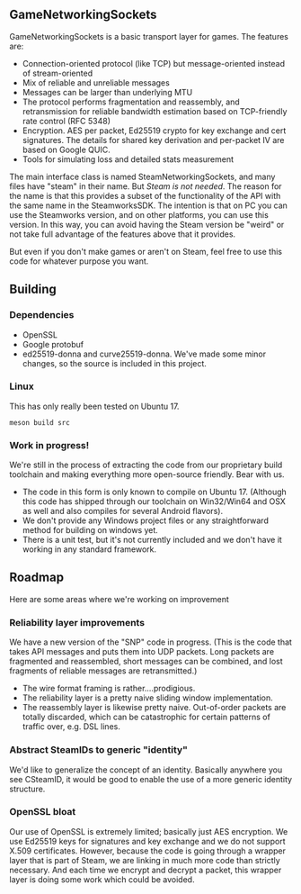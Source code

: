 GameNetworkingSockets
---

GameNetworkingSockets is a basic transport layer for games.  The features are:

* Connection-oriented protocol (like TCP) but message-oriented instead of stream-oriented
* Mix of reliable and unreliable messages
* Messages can be larger than underlying MTU
* The protocol performs fragmentation and reassembly, and retransmission for reliable bandwidth estimation based on TCP-friendly rate control (RFC 5348)
* Encryption.  AES per packet, Ed25519 crypto for key exchange and cert signatures.  The details for shared key derivation and per-packet IV are based on Google QUIC.
* Tools for simulating loss and detailed stats measurement

The main interface class is named SteamNetworkingSockets, and many files have "steam" in their name.
But *Steam is not needed*.  The reason for the name is that this provides a subset of the functionality of the API with the same name in the SteamworksSDK.  The intention is that on PC you can use the Steamworks version, and on other platforms, you can use this version.  In this way, you can avoid having the Steam version be "weird" or not take full advantage of the features above that it provides.

But even if you don't make games or aren't on Steam, feel free to use this code for whatever purpose you want.

## Building

### Dependencies

* OpenSSL
* Google protobuf
* ed25519-donna and curve25519-donna.  We've made some minor changes, so the source is included in this project.

### Linux

This has only really been tested on Ubuntu 17.

```
meson build src
```

### Work in progress!

We're still in the process of extracting the code from our proprietary build toolchain and making everything more open-source friendly.  Bear with us.

* The code in this form is only known to compile on Ubuntu 17.  (Although this code has shipped through our toolchain on Win32/Win64 and OSX as well and also compiles for several Android flavors).
* We don't provide any Windows project files or any straightforward method for building on windows yet.
* There is a unit test, but it's not currently included and we don't have it working in any standard framework.

## Roadmap
Here are some areas where we're working on improvement

### Reliability layer improvements
We have a new version of the "SNP" code in progress.  (This is the code that takes API messages and puts them into UDP packets.  Long packets are fragmented and reassembled, short messages can be combined, and lost fragments of reliable messages are retransmitted.)
* The wire format framing is rather....prodigious.
* The reliability layer is a pretty naive sliding window implementation.
* The reassembly layer is likewise pretty naive.  Out-of-order packets are totally discarded, which can be catastrophic for certain patterns of traffic over, e.g. DSL lines.

### Abstract SteamIDs to generic "identity"
We'd like to generalize the concept of an identity.  Basically anywhere you see CSteamID, it would be good to enable the use of a more generic identity structure.

### OpenSSL bloat
Our use of OpenSSL is extremely limited; basically just AES encryption.  We use Ed25519 keys for signatures and key exchange and we do not support X.509 certificates.  However, because the code is going through a wrapper layer that is part of Steam, we are linking in much more code than strictly necessary.  And each time we encrypt and decrypt a packet, this wrapper layer is doing some work which could be avoided.
